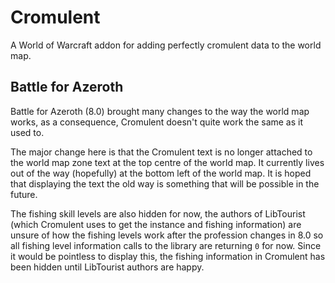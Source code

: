 # Cromulent

A World of Warcraft addon for adding perfectly cromulent data to the world map.

## Battle for Azeroth

Battle for Azeroth (8.0) brought many changes to the way the world map works,
as a consequence, Cromulent doesn't quite work the same as it used to.

The major change here is that the Cromulent text is no longer attached to the
world map zone text at the top centre of the world map. It currently lives
out of the way (hopefully) at the bottom left of the world map. It is hoped
that displaying the text the old way is something that will be possible in the
future.

The fishing skill levels are also hidden for now, the authors of LibTourist
(which Cromulent uses to get the instance and fishing information) are unsure
of how the fishing levels work after the profession changes in 8.0 so all
fishing level information calls to the library are returning `0` for now. Since
it would be pointless to display this, the fishing information in Cromulent has
been hidden until LibTourist authors are happy.

